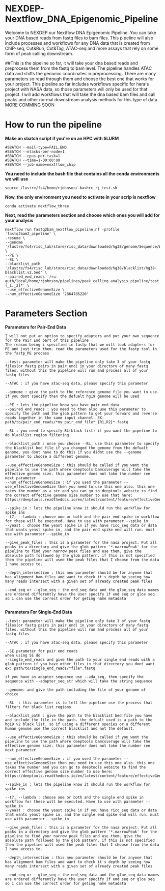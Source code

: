 # NEXDEP-Nextflow_DNA_Epigenomic_Pipeline
Welcome to NEXDEP our Nextflow DNA Epigenomic Pipeline. You can take your DNA based reads from fastq files to bam files. This pipeline will also include processes and workflows for any DNA data that is created from ChIP-seq, Cut&Run, Cut&Tag, ATAC-seq and more assays that rely on some form of peak calling downstream. 


##This is the pipeline so far, it will take your dna based reads and preprocess them from the fastq to bam level. The pipeline handles ATAC data and shifts the genomic coordinates in preprocessing. There are many parameters so read through them and choose the best one that works for your project. This pipeline so far includes workflows specific for hera's project with NASA data, so those parameters will only be used for that project. I will add workflows that will take the dna based bam files and call peaks and other normal downstream analysis methods for this type of data. MORE COMMING SOON

# How to run the pipeline

**Make an sbatch script if you're on an HPC with SLURM**

```
#SBATCH --mail-type=FAIL,END
#SBATCH --ntasks-per-node=1
#SBATCH --cpus-per-task=1
#SBATCH --time=1-00:00:00
#SBATCH --job-name=nextflow_chip
```
**You need to include the bash file that contains all the conda environments we will use**
```
source /lustre/fs4/home/rjohnson/.bashrc_rj_test.sh
```

**Now, the only environment you need to activate in your scrip is nextflow**

```
conda activate nextflow_three
```

**Next, read the parameters section and choose which ones you will add for your analysis**
```
nextflow run fastq2bam_nextflow_pipeline.nf -profile 'fastq2bam2_pipeline' \
-resume \
--genome '/lustre/fs4/risc_lab/store/risc_data/downloaded/hg38/genome/Sequence/WholeGenomeFasta/genome.fa' \
--PE \
--BL \
--blacklist_path '/lustre/fs4/risc_lab/store/risc_data/downloaded/hg38/blacklist/hg38-blacklist.v2.bed' \
--paired_end_reads '/ru-auth/local/home/rjohnson/pipelines/peak_calling_analysis_pipeline/test_published_data/sra_data/*{_1,_2}*' \
--use_effectiveGenomeSize \
--num_effectiveGenomeSize '2864785220' 
```

# Parameters Section

**Parameters for Pair-End Data**

```
I will not put an option to specify adapters and put your own sequence for the Pair End part of this pipeline
The reason being i specified in fastp that we will look adapters for PE and just trim them. read the parameters used for the fastp tool in the fastp_PE process

--test: parameter will make the pipeline only take 3 of your fastq files(or fastq pairs in pair end) in your directory of many fastq files. without this the pipeline will run and process all of your fastq files

--ATAC : if you have atac-seq data, please specify this parameter

--genome : give the path to the reference genome file you want to use. if you dont specify then the defualt hg19 genome will be used

--PE : lets the pipeline know you have pair end data
--paired_end_reads : you need to then also use this parameter to specify the path and the glob pattern to get your forward and reverse reads together in the same input channel. EX: path/to/pair_end_reads/*my_pair_end_file*_{R1,R2}*.fastq 

--BL : you need to specify BL(black list) if you want the pipeline to do blacklist region filtering.

--blacklist_path : once you choose --BL, use this parameter to specify the blacklist bed file if you changed the genome from the defualt genome. you dont have to do this if you didnt use the --genome parameter to choose a different genome.

--use_effectiveGenomeSize : this should be called if you want the pipeline to use the path where deeptools bamcoverage will take the effective genome size. this parameter does not take the number see next parameter
--num_effectiveGenomeSize : if you used the parameter --use_effectiveGenomeSize then you need to use this one also. this one takes the number as a str and you can go to deeptools website to find the correct effective genome size number to use that here: https://deeptools.readthedocs.io/en/latest/content/feature/effectiveGenomeSize.html

--spike_in : lets the pipeline know it should run the workflow for spike ins
--t7, --lambda : choose one or both and the pair end spike in workflow for these will be executed. Have to use with parameter --spike_in
--yeast : choose the yeast spike in if you have ricc_seq data or data that wants yeast spike in, and the pair end spike end will run. must use with parameter --spike_in

--give_peak_files : this is a parameter for the nasa project. Put all peaks in a directory and give the glob pattern '*.narrowPeak' for the pipeline to find your narrow peak files and use them. give the absolute path followed by the glob pattern. if this is not specified then the pipeline will used the peak files that I choose from the data I have access to.

--depth_intersection : this new parameter should be for anyone that has alignment bam files and want to check it's depth by seeing how many reads intersect with a given set of already created peak files

--end_seq or --gloe_seq : the end_seq data and the gloe_seq data names are ordered differently have the user specify if end seq or gloe seq so i can use the correct order for geting name metadata


```









**Parameters For Single-End Data**
```
--test: parameter will make the pipeline only take 3 of your fastq files(or fastq pairs in pair end) in your directory of many fastq files. without this the pipeline will run and process all of your fastq files

--ATAC : if you have atac-seq data, please specify this parameter

--SE parameter for pair end reads
when using SE do
--single_end_reads and give the path to your single end reads with a glob pattern if you have other files in that directory you dont want ex: path/to/single_end_reads/*file*.fastq

if you have an adapter sequence use --ada_seq, then specify the sequence with --adapter_seq_str which will take the string sequence

--genome: and give the path including the file of your genome of choice

--BL  : this parameter is to tell the pipeline use the process that filters for black list regions

--blacklist_path : give the path to the blacklist bed file you have and include the file in the path. the defualt used is a path to the hg19 v2 black list. so if using a different species or a different human genome use the correct blacklist and not the default.

--use_effectiveGenomeSize : this should be called if you want the pipeline to use the path where deeptools bamcoverage will take the effective genome size. this parameter does not take the number see next parameter

--num_effectiveGenomeSize : if you used the parameter --use_effectiveGenomeSize then you need to use this one also. this one takes the number and you can go to deeptools website to find the correct effective genome size number to use here: https://deeptools.readthedocs.io/en/latest/content/feature/effectiveGenomeSize.html

--spike_in : lets the pipeline know it should run the workflow for spike ins

--t7, --lambda : choose one or both and the single end spike in workflow for these will be executed. Have to use with parameter --spike_in
--yeast : choose the yeast spike in if you have ricc_seq data or data that wants yeast spike in, and the single end spike end will run. must use with parameter --spike_in

--give_peak_files : this is a parameter for the nasa project. Put all peaks in a directory and give the glob pattern '*.narrowPeak' for the pipeline to find your narrow peak files and use them. give the absolute path followed by the glob pattern. if this is not specified then the pipeline will used the peak files that I choose from the data I have access to.

--depth_intersection : this new parameter should be for anyone that has alignment bam files and want to check it's depth by seeing how many reads intersect with a given set of already created peak files

--end_seq or --gloe_seq : the end_seq data and the gloe_seq data names are ordered differently have the user specify if end seq or gloe seq so i can use the correct order for geting name metadata
```



